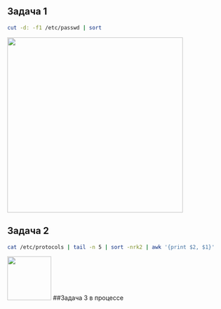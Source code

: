 ## Задача 1
```bash
cut -d: -f1 /etc/passwd | sort
```
<img height = 400 src="https://github.com/user-attachments/assets/92a2fb55-333d-45e7-8ed1-f760b2e6deb6">

## Задача 2
```bash
cat /etc/protocols | tail -n 5 | sort -nrk2 | awk '{print $2, $1}'
```
<img height = 100 src="https://github.com/user-attachments/assets/601b7212-1ed1-4bbc-bd70-91d99e635bd0">
##Задача 3
в процессе
